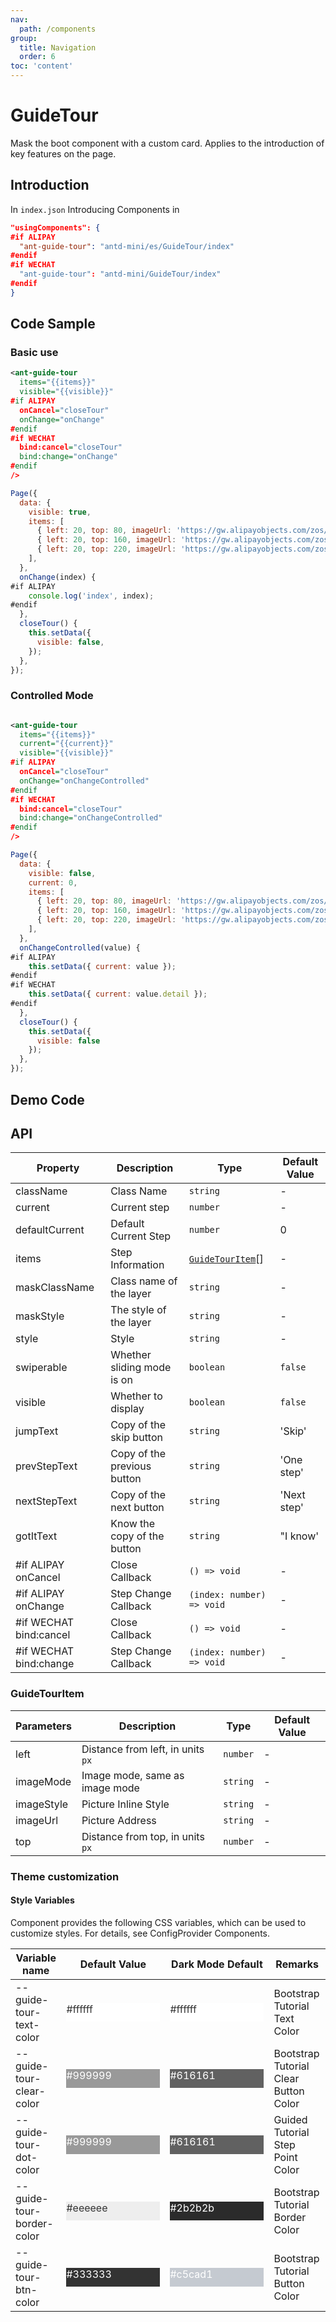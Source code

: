 ```yaml
---
nav:
  path: /components
group:
  title: Navigation
  order: 6
toc: 'content'
---
```


# GuideTour

Mask the boot component with a custom card. Applies to the introduction of key features on the page.

## Introduction

In `index.json` Introducing Components in

```json
"usingComponents": {
#if ALIPAY
  "ant-guide-tour": "antd-mini/es/GuideTour/index"
#endif
#if WECHAT
  "ant-guide-tour": "antd-mini/GuideTour/index"
#endif
}
```

## Code Sample

### Basic use

```xml
<ant-guide-tour
  items="{{items}}"
  visible="{{visible}}"
#if ALIPAY
  onCancel="closeTour"
  onChange="onChange"
#endif
#if WECHAT
  bind:cancel="closeTour"
  bind:change="onChange"
#endif
/>
```

```js
Page({
  data: {
    visible: true,
    items: [
      { left: 20, top: 80, imageUrl: 'https://gw.alipayobjects.com/zos/antfincdn/IV3MGP1qL/bianzu%25252013.png', imageMode: 'widthFix' },
      { left: 20, top: 160, imageUrl: 'https://gw.alipayobjects.com/zos/antfincdn/%26B6d3lBJn/bianzu%25252020.png' },
      { left: 20, top: 220, imageUrl: 'https://gw.alipayobjects.com/zos/antfincdn/lwVOkCcwb/bianzu%25252021.png' },
    ],
  },
  onChange(index) {
#if ALIPAY
    console.log('index', index);
#endif
  },
  closeTour() {
    this.setData({
      visible: false,
    });
  },
});
```

### Controlled Mode

```xml

<ant-guide-tour
  items="{{items}}"
  current="{{current}}"
  visible="{{visible}}"
#if ALIPAY
  onCancel="closeTour"
  onChange="onChangeControlled"
#endif
#if WECHAT
  bind:cancel="closeTour"
  bind:change="onChangeControlled"
#endif
/>

```

```js
Page({
  data: {
    visible: false,
    current: 0,
    items: [
      { left: 20, top: 80, imageUrl: 'https://gw.alipayobjects.com/zos/antfincdn/IV3MGP1qL/bianzu%25252013.png', imageMode: 'widthFix' },
      { left: 20, top: 160, imageUrl: 'https://gw.alipayobjects.com/zos/antfincdn/%26B6d3lBJn/bianzu%25252020.png' },
      { left: 20, top: 220, imageUrl: 'https://gw.alipayobjects.com/zos/antfincdn/lwVOkCcwb/bianzu%25252021.png' },
    ],
  },
  onChangeControlled(value) {
#if ALIPAY
    this.setData({ current: value });
#endif
#if WECHAT
    this.setData({ current: value.detail });
#endif
  },
  closeTour() {
    this.setData({
      visible: false
    });
  },
});


```

## Demo Code

<code src='../../demo/pages/GuideTour/index'></code>

## API

| Property                   | Description             | Type                                | Default Value   |
| ---------------------- | ---------------- | ----------------------------------- | -------- |
| className              | Class Name             | `string`                            | -        |
| current                | Current step         | `number`                            | -        |
| defaultCurrent         | Default Current Step     | `number`                            | 0        |
| items                  | Step Information         | [`GuideTourItem`](#guidetourttem)[] | -        |
| maskClassName          | Class name of the layer       | `string`                            | -        |
| maskStyle              | The style of the layer       | `string`                            | -        |
| style                  | Style             | `string`                            | -        |
| swiperable             | Whether sliding mode is on | `boolean`                           | `false`  |
| visible                | Whether to display         | `boolean`                           | `false`  |
| jumpText               | Copy of the skip button   | `string`                            | 'Skip'   |
| prevStepText           | Copy of the previous button | `string`                            | 'One step' |
| nextStepText           | Copy of the next button | `string`                            | 'Next step' |
| gotItText              | Know the copy of the button | `string`                            | "I know' |
| #if ALIPAY onCancel    | Close Callback         | `() => void`                        | -        |
| #if ALIPAY onChange    | Step Change Callback     | `(index: number) => void`           | -        |
| #if WECHAT bind:cancel | Close Callback         | `() => void`                        | -        |
| #if WECHAT bind:change | Step Change Callback     | `(index: number) => void`           | -        |

### GuideTourItem

| Parameters       | Description                       | Type     | Default Value |
| ---------- | -------------------------- | -------- | ------ |
| left       | Distance from left, in units `px`    | `number` | -      |
| imageMode  | Image mode, same as image mode | `string` | -      |
| imageStyle | Picture Inline Style               | `string` | -      |
| imageUrl   | Picture Address                   | `string` | -      |
| top        | Distance from top, in units `px`    | `number` | -      |

### Theme customization

#### Style Variables

Component provides the following CSS variables, which can be used to customize styles. For details, see ConfigProvider Components.

| Variable name                    | Default Value                                                                                            | Dark Mode Default                                                                                    | Remarks                 |
| ------------------------- | ------------------------------------------------------------------------------------------------- | ------------------------------------------------------------------------------------------------- | -------------------- |
| --guide-tour-text-color   | <div style="width: 150px; height: 30px; background-color: #ffffff; color: #333333;">#ffffff</div> | <div style="width: 150px; height: 30px; background-color: #ffffff; color: #333333;">#ffffff</div> | Bootstrap Tutorial Text Color     |
| --guide-tour-clear-color  | <div style="width: 150px; height: 30px; background-color: #999999; color: #ffffff;">#999999</div> | <div style="width: 150px; height: 30px; background-color: #616161; color: #ffffff;">#616161</div> | Bootstrap Tutorial Clear Button Color |
| --guide-tour-dot-color    | <div style="width: 150px; height: 30px; background-color: #999999; color: #ffffff;">#999999</div> | <div style="width: 150px; height: 30px; background-color: #616161; color: #ffffff;">#616161</div> | Guided Tutorial Step Point Color   |
| --guide-tour-border-color | <div style="width: 150px; height: 30px; background-color: #eeeeee; color: #333333;">#eeeeee</div> | <div style="width: 150px; height: 30px; background-color: #2b2b2b; color: #ffffff;">#2b2b2b</div> | Bootstrap Tutorial Border Color     |
| --guide-tour-btn-color    | <div style="width: 150px; height: 30px; background-color: #333333; color: #ffffff;">#333333</div> | <div style="width: 150px; height: 30px; background-color: #c5cad1; color: #ffffff;">#c5cad1</div> | Bootstrap Tutorial Button Color     |
